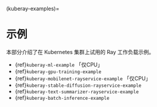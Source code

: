 (kuberay-examples)=

# 示例

本部分介绍了在 Kubernetes 集群上试用的 Ray 工作负载示例。

- {ref}`kuberay-ml-example` 「仅CPU」
- {ref}`kuberay-gpu-training-example`
- {ref}`kuberay-mobilenet-rayservice-example` 「仅CPU」
- {ref}`kuberay-stable-diffusion-rayservice-example`
- {ref}`kuberay-text-summarizer-rayservice-example`
- {ref}`kuberay-batch-inference-example`
